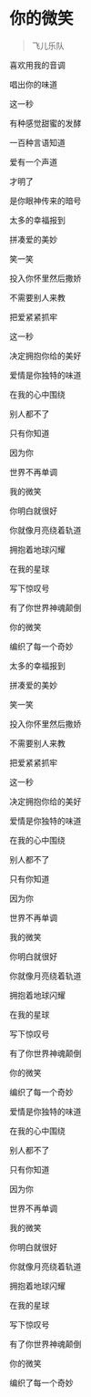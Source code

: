 # 你的微笑
> 飞儿乐队

喜欢用我的音调

唱出你的味道

这一秒

有种感觉甜蜜的发酵

一百种言语知道

爱有一个声道

才明了

是你眼神传来的暗号

太多的幸福报到

拼凑爱的美妙

笑一笑

投入你怀里然后撒娇

不需要别人来教

把爱紧紧抓牢

这一秒

决定拥抱你给的美好

爱情是你独特的味道

在我的心中围绕

别人都不了

只有你知道

因为你

世界不再单调

我的微笑

你明白就很好

你就像月亮绕着轨道

拥抱着地球闪耀

在我的星球

写下惊叹号

有了你世界神魂颠倒

你的微笑

编织了每一个奇妙

太多的幸福报到

拼凑爱的美妙

笑一笑

投入你怀里然后撒娇

不需要别人来教

把爱紧紧抓牢

这一秒

决定拥抱你给的美好

爱情是你独特的味道

在我的心中围绕

别人都不了

只有你知道

因为你

世界不再单调

我的微笑

你明白就很好

你就像月亮绕着轨道

拥抱着地球闪耀

在我的星球

写下惊叹号

有了你世界神魂颠倒

你的微笑

编织了每一个奇妙

爱情是你独特的味道

在我的心中围绕

别人都不了

只有你知道

因为你

世界不再单调

我的微笑

你明白就很好

你就像月亮绕着轨道

拥抱着地球闪耀

在我的星球

写下惊叹号

有了你世界神魂颠倒

你的微笑

编织了每一个奇妙

